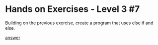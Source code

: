 # Hands on Exercises - Level 3 #7  

Building on the previous exercise, create a program that uses else if and else.  
  
[answer](https://play.golang.org/p/6eIoEuhYmL)
